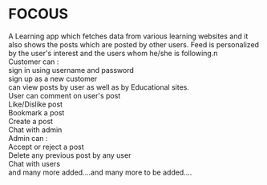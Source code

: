 <h1>FOCOUS</h1>
A Learning app which fetches data from various learning websites and it also shows the posts which are posted by other users. Feed is personalized by the user's interest and the users whom he/she
is following.n<br>
Customer can : <br>sign in using username and password<br>
               sign up as a new customer<br>
               can view posts by user as well as by Educational sites.<br>
               User can comment on user's post<br>
               Like/Dislike post<br>
               Bookmark a post<br>
               Create a post<br>
               Chat with admin<br>
Admin can :<br> Accept or reject a post<br>
            Delete any previous post by any user<br>
            Chat with users<br>
            and many more added....and many more to be added....<br>
